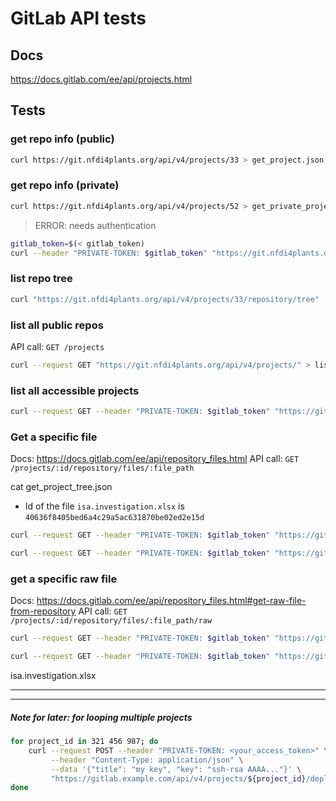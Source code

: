 
# GitLab API tests

## Docs

https://docs.gitlab.com/ee/api/projects.html

## Tests

### get repo info (public)

```bash
curl https://git.nfdi4plants.org/api/v4/projects/33 > get_project.json
```

### get repo info (private)

```bash
curl https://git.nfdi4plants.org/api/v4/projects/52 > get_private_project.json
```
> ERROR: needs authentication

```bash
gitlab_token=$(< gitlab_token)
curl --header "PRIVATE-TOKEN: $gitlab_token" "https://git.nfdi4plants.org/api/v4/projects/52"
```

### list repo tree

```bash
curl "https://git.nfdi4plants.org/api/v4/projects/33/repository/tree"  > get_project_tree.json
```

### list all public repos

API call: `GET /projects`

```bash
curl --request GET "https://git.nfdi4plants.org/api/v4/projects/" > list_public_projects.json
```

### list all accessible projects

```bash
curl --request GET --header "PRIVATE-TOKEN: $gitlab_token" "https://git.nfdi4plants.org/api/v4/projects/" > list_all_projects.json
```


### Get a specific file

Docs: https://docs.gitlab.com/ee/api/repository_files.html
API call: `GET /projects/:id/repository/files/:file_path`

cat get_project_tree.json

- Id of the file `isa.investigation.xlsx` is `40636f8405bed6a4c29a5ac631870be02ed2e15d`

```bash
curl --request GET --header "PRIVATE-TOKEN: $gitlab_token" "https://git.nfdi4plants.org/api/v4/projects/33/repository/files/isa.investigation.xlsx?ref=main"

curl --request GET --header "PRIVATE-TOKEN: $gitlab_token" "https://git.nfdi4plants.org/api/v4/projects/33/repository/files/40636f8405bed6a4c29a5ac631870be02ed2e15d?ref=main"
```

### get a specific raw file

Docs: https://docs.gitlab.com/ee/api/repository_files.html#get-raw-file-from-repository
API call: `GET /projects/:id/repository/files/:file_path/raw`

```bash
curl --request GET --header "PRIVATE-TOKEN: $gitlab_token" "https://git.nfdi4plants.org/api/v4/projects/33/repository/files/README.md/raw?ref=main" > project_readme_raw

curl --request GET --header "PRIVATE-TOKEN: $gitlab_token" "https://git.nfdi4plants.org/api/v4/projects/33/repository/files/isa.investigation.xlsx/raw?ref=main" > project_isaInvestigation.xlsx
```

isa.investigation.xlsx




----
----

##### Note for later: for looping multiple projects

```bash
for project_id in 321 456 987; do
    curl --request POST --header "PRIVATE-TOKEN: <your_access_token>" \
         --header "Content-Type: application/json" \
         --data '{"title": "my key", "key": "ssh-rsa AAAA..."}' \
         "https://gitlab.example.com/api/v4/projects/${project_id}/deploy_keys"
done
```
